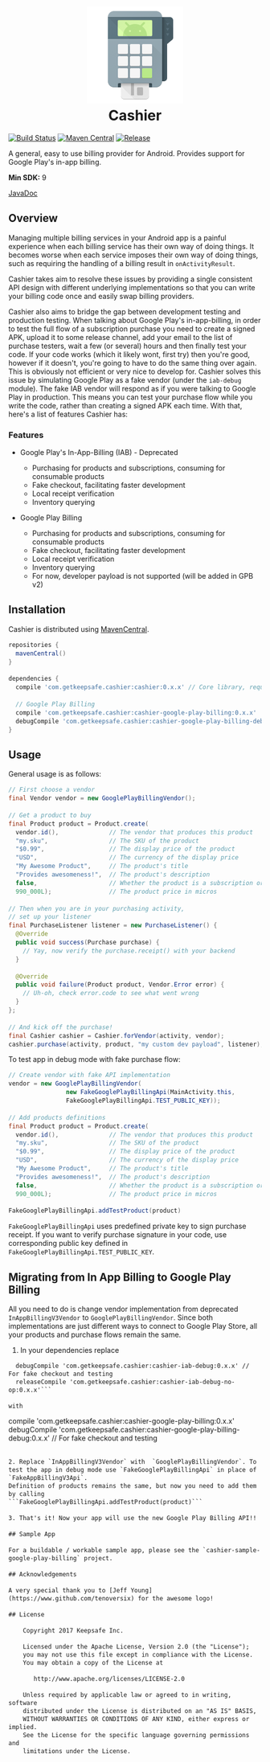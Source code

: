 <h1 align="center">
	<img src=".github/ic_launcher.png" alt="Cashier"><br/>
	Cashier
</h1>

[![Build Status](https://travis-ci.org/KeepSafe/Cashier.svg?branch=master)](https://travis-ci.org/KeepSafe/Cashier)
[![Maven Central](https://maven-badges.herokuapp.com/maven-central/com.getkeepsafe.cashier/cashier/badge.svg)](https://maven-badges.herokuapp.com/maven-central/com.getkeepsafe.cashier/cashier)
[![Release](https://img.shields.io/github/tag/KeepSafe/Cashier.svg?label=jitpack)](https://jitpack.io/#KeepSafe/Cashier)

A general, easy to use billing provider for Android. Provides support for Google Play's in-app billing.

 **Min SDK:** 9

  [JavaDoc](https://javadoc.jitpack.io/com/github/KeepSafe/Cashier/latest/javadoc/)

## Overview

Managing multiple billing services in your Android app is a painful experience when each billing service has their own way of doing things. It becomes worse when each service imposes their own way of doing things, such as requiring the handling of a billing result in `onActivityResult`.

Cashier takes aim to resolve these issues by providing a single consistent API design with different underlying implementations so that you can write your billing code once and easily swap billing providers.

Cashier also aims to bridge the gap between development testing and production testing. When talking about Google Play's in-app-billing, in order to test the full flow of a subscription purchase you need to create a signed APK, upload it to some release channel, add your email to the list of purchase testers, wait a few (or several) hours and then finally test your code. If your code works (which it likely wont, first try) then you're good, however if it doesn't, you're going to have to do the same thing over again. This is obviously not efficient or very nice to develop for. Cashier solves this issue by simulating Google Play as a fake vendor (under the `iab-debug` module). The fake IAB vendor will respond as if you were talking to Google Play in production. This means you can test your purchase flow while you write the code, rather than creating a signed APK each time. With that, here's a list of features Cashier has:

### Features

  - Google Play's In-App-Billing (IAB) - Deprecated
    - Purchasing for products and subscriptions, consuming for consumable products
    - Fake checkout, facilitating faster development
    - Local receipt verification
    - Inventory querying

  - Google Play Billing
    - Purchasing for products and subscriptions, consuming for consumable products
    - Fake checkout, facilitating faster development
    - Local receipt verification
    - Inventory querying
    - For now, developer payload is not supported (will be added in GPB v2)

## Installation

Cashier is distributed using [MavenCentral](https://search.maven.org/artifact/com.getkeepsafe.cashier/cashier).

```groovy
repositories {
  mavenCentral()
}

dependencies {
  compile 'com.getkeepsafe.cashier:cashier:0.x.x' // Core library, required

  // Google Play Billing
  compile 'com.getkeepsafe.cashier:cashier-google-play-billing:0.x.x'
  debugCompile 'com.getkeepsafe.cashier:cashier-google-play-billing-debug:0.x.x' // For fake checkout and testing
}
```

## Usage

General usage is as follows:

```java
// First choose a vendor
final Vendor vendor = new GooglePlayBillingVendor();

// Get a product to buy
final Product product = Product.create(
  vendor.id(),              // The vendor that produces this product
  "my.sku",                 // The SKU of the product
  "$0.99",                  // The display price of the product
  "USD",                    // The currency of the display price
  "My Awesome Product",     // The product's title
  "Provides awesomeness!",  // The product's description
  false,                    // Whether the product is a subscription or not (consumable)
  990_000L);                // The product price in micros

// Then when you are in your purchasing activity,
// set up your listener
final PurchaseListener listener = new PurchaseListener() {
  @Override
  public void success(Purchase purchase) {
    // Yay, now verify the purchase.receipt() with your backend
  }

  @Override
  public void failure(Product product, Vendor.Error error) {
    // Uh-oh, check error.code to see what went wrong
  }
};

// And kick off the purchase!
final Cashier cashier = Cashier.forVendor(activity, vendor);
cashier.purchase(activity, product, "my custom dev payload", listener);
```

To test app in debug mode with fake purchase flow:
```java
// Create vendor with fake API implementation
vendor = new GooglePlayBillingVendor(
                new FakeGooglePlayBillingApi(MainActivity.this,
                FakeGooglePlayBillingApi.TEST_PUBLIC_KEY));

// Add products definitions
final Product product = Product.create(
  vendor.id(),              // The vendor that produces this product
  "my.sku",                 // The SKU of the product
  "$0.99",                  // The display price of the product
  "USD",                    // The currency of the display price
  "My Awesome Product",     // The product's title
  "Provides awesomeness!",  // The product's description
  false,                    // Whether the product is a subscription or not (consumable)
  990_000L);                // The product price in micros

FakeGooglePlayBillingApi.addTestProduct(product)
```

```FakeGooglePlayBillingApi``` uses predefined private key to sign purchase receipt.
If you want to verify purchase signature in your code, use corresponding public key defined in
```FakeGooglePlayBillingApi.TEST_PUBLIC_KEY```.

## Migrating from In App Billing to Google Play Billing

All you need to do is change vendor implementation from deprecated `InAppBillingV3Vendor` to `GooglePlayBillingVendor`.
Since both implementations are just different ways to connect to Google Play Store, all your products and purchase
flows remain the same.

1. In your dependencies replace
```compile 'com.getkeepsafe.cashier:cashier-iab:0.x.x'
  debugCompile 'com.getkeepsafe.cashier:cashier-iab-debug:0.x.x' // For fake checkout and testing
  releaseCompile 'com.getkeepsafe.cashier:cashier-iab-debug-no-op:0.x.x'```

with
```
compile 'com.getkeepsafe.cashier:cashier-google-play-billing:0.x.x'
debugCompile 'com.getkeepsafe.cashier:cashier-google-play-billing-debug:0.x.x' // For fake checkout and testing
```

2. Replace `InAppBillingV3Vendor` with  `GooglePlayBillingVendor`. To test the app in debug mode use `FakeGooglePlayBillingApi` in place of `FakeAppBillingV3Api`.
Definition of products remains the same, but now you need to add them by calling
```FakeGooglePlayBillingApi.addTestProduct(product)```

3. That's it! Now your app will use the new Google Play Billing API!!

## Sample App

For a buildable / workable sample app, please see the `cashier-sample-google-play-billing` project.

## Acknowledgements

A very special thank you to [Jeff Young](https://www.github.com/tenoversix) for the awesome logo!

## License

    Copyright 2017 Keepsafe Inc.

    Licensed under the Apache License, Version 2.0 (the "License");
    you may not use this file except in compliance with the License.
    You may obtain a copy of the License at

       http://www.apache.org/licenses/LICENSE-2.0

    Unless required by applicable law or agreed to in writing, software
    distributed under the License is distributed on an "AS IS" BASIS,
    WITHOUT WARRANTIES OR CONDITIONS OF ANY KIND, either express or implied.
    See the License for the specific language governing permissions and
    limitations under the License.
